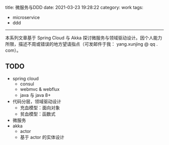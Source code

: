 title: 微服务与DDD
date: 2021-03-23 19:28:22
category: work
tags:
  - microservice
  - ddd
---

本系列文章基于 Spring Cloud 与 Akka 探讨微服务与领域驱动设计。因个人能力所限，描述不周或错误的地方望请指点（可发邮件于我： yang.xunjing @ qq . com）。

## TODO

- spring cloud
    - consul
    - webmvc & webflux
    - java 与 java 8+
- 代码分层，领域驱动设计
    - 充血模型：面向对象
    - 贫血模型：函数式
- 微服务
- akka
    - actor
    - 基于 actor 的实体设计

